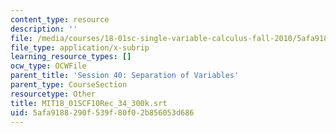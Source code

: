 ```yaml
---
content_type: resource
description: ''
file: /media/courses/18-01sc-single-variable-calculus-fall-2010/5afa9188290f539f80f02b856053d686_MIT18_01SCF10Rec_34_300k.vtt
file_type: application/x-subrip
learning_resource_types: []
ocw_type: OCWFile
parent_title: 'Session 40: Separation of Variables'
parent_type: CourseSection
resourcetype: Other
title: MIT18_01SCF10Rec_34_300k.srt
uid: 5afa9188-290f-539f-80f0-2b856053d686
---
```

